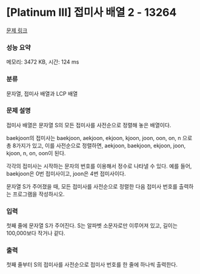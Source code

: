 # [Platinum III] 접미사 배열 2 - 13264 

[문제 링크](https://www.acmicpc.net/problem/13264) 

### 성능 요약

메모리: 3472 KB, 시간: 124 ms

### 분류

문자열, 접미사 배열과 LCP 배열

### 문제 설명

<p>접미사 배열은 문자열 S의 모든 접미사를 사전순으로 정렬해 놓은 배열이다.</p>

<p>baekjoon의 접미사는 baekjoon, aekjoon, ekjoon, kjoon, joon, oon, on, n 으로 총 8가지가 있고, 이를 사전순으로 정렬하면, aekjoon, baekjoon, ekjoon, joon, kjoon, n, on, oon이 된다.</p>

<p>각각의 접미사는 시작하는 문자의 번호를 이용해서 정수로 나타낼 수 있다. 예를 들어, baekjoon은 0번 접미사이고, joon은 4번 접미사이다.</p>

<p>문자열 S가 주어졌을 때, 모든 접미사를 사전순으로 정렬한 다음 접미사 번호를 출력하는 프로그램을 작성하시오.</p>

### 입력 

 <p>첫째 줄에 문자열 S가 주어진다. S는 알파벳 소문자로만 이루어져 있고, 길이는 100,000보다 작거나 같다.</p>

### 출력 

 <p>첫째 줄부터 S의 접미사를 사전순으로 접미사 번호를 한 줄에 하나씩 출력한다.</p>

